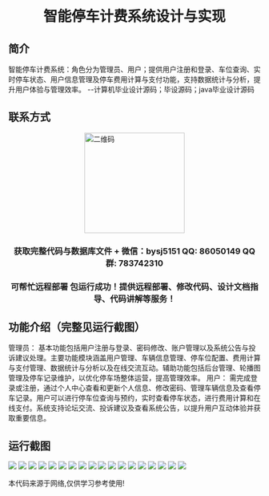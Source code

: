 <p><h1 align="center">智能停车计费系统设计与实现</h1></p>

## 简介
智能停车计费系统：角色分为管理员、用户；提供用户注册和登录、车位查询、实时停车状态、用户信息管理及停车费用计算与支付功能，支持数据统计与分析，提升用户体验与管理效率。    --计算机毕业设计源码；毕设源码；java毕业设计源码


## 联系方式
<img src="https://bs-1329754181.cos.ap-shanghai.myqcloud.com/wx.jpg" alt="二维码" style="display: block; margin: 0 auto;" width="200px">
<p><h3 align="center">获取完整代码与数据库文件 + 微信：bysj5151 QQ: 86050149 QQ群: 783742310</h3></p>
<p><h3 align="center">可帮忙远程部署 包运行成功！提供远程部署、修改代码、设计文档指导、代码讲解等服务！</h3></p>

## 功能介绍（完整见运行截图）
管理员： 基本功能包括用户注册与登录、密码修改、账户管理以及系统公告与投诉建议处理。主要功能模块涵盖用户管理、车辆信息管理、停车位配置、费用计算与支付管理、数据统计与分析以及在线交流互动。辅助功能包括后台管理、轮播图管理及停车记录维护，以优化停车场整体运营，提高管理效率。 用户： 需完成登录或注册，通过个人中心查看和更新个人信息、修改密码、管理车辆信息及查看停车记录。用户可以进行停车位查询与预约，实时查看停车状态，进行费用计算和在线支付。系统支持论坛交流、投诉建议及查看系统公告，以提升用户互动体验并获取重要信息。


## 运行截图
![](https://bs-1329754181.cos.ap-shanghai.myqcloud.com/spring/IntelligentParkingChargingSystemDesignAndImplementation/img/001.jpg)
![](https://bs-1329754181.cos.ap-shanghai.myqcloud.com/spring/IntelligentParkingChargingSystemDesignAndImplementation/img/002.jpg)
![](https://bs-1329754181.cos.ap-shanghai.myqcloud.com/spring/IntelligentParkingChargingSystemDesignAndImplementation/img/003.jpg)
![](https://bs-1329754181.cos.ap-shanghai.myqcloud.com/spring/IntelligentParkingChargingSystemDesignAndImplementation/img/004.jpg)
![](https://bs-1329754181.cos.ap-shanghai.myqcloud.com/spring/IntelligentParkingChargingSystemDesignAndImplementation/img/005.jpg)
![](https://bs-1329754181.cos.ap-shanghai.myqcloud.com/spring/IntelligentParkingChargingSystemDesignAndImplementation/img/006.jpg)
![](https://bs-1329754181.cos.ap-shanghai.myqcloud.com/spring/IntelligentParkingChargingSystemDesignAndImplementation/img/007.jpg)
![](https://bs-1329754181.cos.ap-shanghai.myqcloud.com/spring/IntelligentParkingChargingSystemDesignAndImplementation/img/008.jpg)
![](https://bs-1329754181.cos.ap-shanghai.myqcloud.com/spring/IntelligentParkingChargingSystemDesignAndImplementation/img/009.jpg)
![](https://bs-1329754181.cos.ap-shanghai.myqcloud.com/spring/IntelligentParkingChargingSystemDesignAndImplementation/img/010.jpg)
![](https://bs-1329754181.cos.ap-shanghai.myqcloud.com/spring/IntelligentParkingChargingSystemDesignAndImplementation/img/011.jpg)
![](https://bs-1329754181.cos.ap-shanghai.myqcloud.com/spring/IntelligentParkingChargingSystemDesignAndImplementation/img/012.jpg)
![](https://bs-1329754181.cos.ap-shanghai.myqcloud.com/spring/IntelligentParkingChargingSystemDesignAndImplementation/img/013.jpg)
![](https://bs-1329754181.cos.ap-shanghai.myqcloud.com/spring/IntelligentParkingChargingSystemDesignAndImplementation/img/014.jpg)
![](https://bs-1329754181.cos.ap-shanghai.myqcloud.com/spring/IntelligentParkingChargingSystemDesignAndImplementation/img/015.jpg)
![](https://bs-1329754181.cos.ap-shanghai.myqcloud.com/spring/IntelligentParkingChargingSystemDesignAndImplementation/img/016.jpg)
![](https://bs-1329754181.cos.ap-shanghai.myqcloud.com/spring/IntelligentParkingChargingSystemDesignAndImplementation/img/017.jpg)
![](https://bs-1329754181.cos.ap-shanghai.myqcloud.com/spring/IntelligentParkingChargingSystemDesignAndImplementation/img/018.jpg)

<p>本代码来源于网络,仅供学习参考使用!</p>
